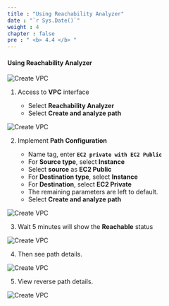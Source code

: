 ```yaml
---
title : "Using Reachability Analyzer"
date : "`r Sys.Date()`"
weight : 4
chapter : false
pre : " <b> 4.4 </b> "
---
```


#### Using Reachability Analyzer

![Create VPC](/images/0000.png?featherlight=false&width=90pc)

1. Access to **VPC** interface

   - Select **Reachability Analyzer**
   - Select **Create and analyze path**

![Create VPC](/images/14/0001.png?featherlight=false&width=90pc)

2. Implement **Path Configuration**

   - Name tag, enter **```EC2 private with EC2 Public```**
   - For **Source type**, select **Instance**
   - Select **source** as **EC2 Public**
   - For **Destination type**, select **Instance**
   - For **Destination**, select **EC2 Private**
   - The remaining parameters are left to default.
   - Select **Create and analyze path**

![Create VPC](/images/14/0002.png?featherlight=false&width=90pc)

3. Wait 5 minutes will show the **Reachable** status

![Create VPC](/images/14/0003.png?featherlight=false&width=90pc)

4. Then see path details.

![Create VPC](/images/14/0004.png?featherlight=false&width=90pc)

5. View reverse path details.

![Create VPC](/images/14/0005.png?featherlight=false&width=90pc)